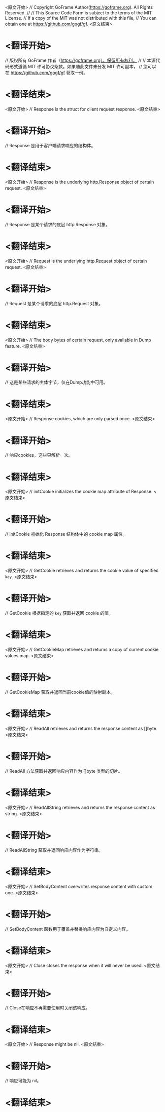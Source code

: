 
<原文开始>
// Copyright GoFrame Author(https://goframe.org). All Rights Reserved.
//
// This Source Code Form is subject to the terms of the MIT License.
// If a copy of the MIT was not distributed with this file,
// You can obtain one at https://github.com/gogf/gf.
<原文结束>

# <翻译开始>
// 版权所有 GoFrame 作者（https://goframe.org）。保留所有权利。
//
// 本源代码形式遵循 MIT 许可协议条款。如果随此文件未分发 MIT 许可副本，
// 您可以在 https://github.com/gogf/gf 获取一份。
# <翻译结束>


<原文开始>
// Response is the struct for client request response.
<原文结束>

# <翻译开始>
// Response 是用于客户端请求响应的结构体。
# <翻译结束>


<原文开始>
// Response is the underlying http.Response object of certain request.
<原文结束>

# <翻译开始>
// Response 是某个请求的底层 http.Response 对象。
# <翻译结束>


<原文开始>
// Request is the underlying http.Request object of certain request.
<原文结束>

# <翻译开始>
// Request 是某个请求的底层 http.Request 对象。
# <翻译结束>


<原文开始>
// The body bytes of certain request, only available in Dump feature.
<原文结束>

# <翻译开始>
// 这是某些请求的主体字节，仅在Dump功能中可用。
# <翻译结束>


<原文开始>
// Response cookies, which are only parsed once.
<原文结束>

# <翻译开始>
// 响应cookies，这些只解析一次。
# <翻译结束>


<原文开始>
// initCookie initializes the cookie map attribute of Response.
<原文结束>

# <翻译开始>
// initCookie 初始化 Response 结构体中的 cookie map 属性。
# <翻译结束>







<原文开始>
// GetCookie retrieves and returns the cookie value of specified `key`.
<原文结束>

# <翻译开始>
// GetCookie 根据指定的 `key` 获取并返回 cookie 的值。
# <翻译结束>


<原文开始>
// GetCookieMap retrieves and returns a copy of current cookie values map.
<原文结束>

# <翻译开始>
// GetCookieMap 获取并返回当前cookie值的映射副本。
# <翻译结束>


<原文开始>
// ReadAll retrieves and returns the response content as []byte.
<原文结束>

# <翻译开始>
// ReadAll 方法获取并返回响应内容作为 []byte 类型的切片。
# <翻译结束>


<原文开始>
// ReadAllString retrieves and returns the response content as string.
<原文结束>

# <翻译开始>
// ReadAllString 获取并返回响应内容作为字符串。
# <翻译结束>


<原文开始>
// SetBodyContent overwrites response content with custom one.
<原文结束>

# <翻译开始>
// SetBodyContent 函数用于覆盖并替换响应内容为自定义内容。
# <翻译结束>


<原文开始>
// Close closes the response when it will never be used.
<原文结束>

# <翻译开始>
// Close在响应不再需要使用时关闭该响应。
# <翻译结束>


<原文开始>
// Response might be nil.
<原文结束>

# <翻译开始>
// 响应可能为 nil。
# <翻译结束>

